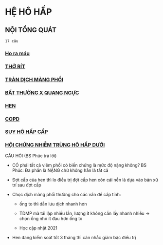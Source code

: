 # HỆ HÔ HẤP  
## NỘI TỔNG QUÁT  
`17 câu`  
### [Ho ra máu](../../100%20Reference%20notes/Ho%20ra%20m%C3%A1u.md)  
### [THỞ RÍT](./UMP/BM%20N%E1%BB%98I/H%C3%94%20H%E1%BA%A4P/TH%E1%BB%9E%20R%C3%8DT.md)  
### [TRÀN DỊCH MÀNG PHỔI](./UMP/BM%20N%E1%BB%98I/H%C3%94%20H%E1%BA%A4P/TR%C3%80N%20D%E1%BB%8ACH%20M%C3%80NG%20PH%E1%BB%94I.md)  
### [BẤT THƯỜNG X QUANG NGỰC](./UMP/BM%20N%E1%BB%98I/H%C3%94%20H%E1%BA%A4P/B%E1%BA%A4T%20TH%C6%AF%E1%BB%9CNG%20X%20QUANG%20NG%E1%BB%B0C.md)  
### [HEN](./UMP/BM%20N%E1%BB%98I/H%C3%94%20H%E1%BA%A4P/HEN.md)  
### [COPD](./UMP/BM%20N%E1%BB%98I/H%C3%94%20H%E1%BA%A4P/COPD.md)  
### [SUY HÔ HẤP CẤP](./UMP/BM%20N%E1%BB%98I/H%C3%94%20H%E1%BA%A4P/SUY%20H%C3%94%20H%E1%BA%A4P%20C%E1%BA%A4P.md)  
### [HỘI CHỨNG NHIỄM TRÙNG HÔ HẤP DƯỚI](./UMP/BM%20N%E1%BB%98I/H%C3%94%20H%E1%BA%A4P/H%E1%BB%98I%20CH%E1%BB%A8NG%20NHI%E1%BB%84M%20TR%C3%99NG%20H%C3%94%20H%E1%BA%A4P%20D%C6%AF%E1%BB%9AI.md)  
  
CÂU HỎI (BS Phúc trả lời)  
- CÓ phải tất cả viêm phổi có biến chứng là mức độ nặng không? BS Phúc: Đa phần là NẶNG chứ không hẳn là tất cả  
- Đợt cấp của hen thì lo điều trị đợt cấp hen còn cái nền là dựa vào bản xử trí sau đợt cấp  
- Chọc dịch màng phổi thường cho các vấn đề cấp tính:  
	- ống to thì dẫn lưu dịch nhanh hơn  
	- TDMP mà tái lập nhiều lần, lượng ít không cần lấy nhanh nhiều => chọn ống nhỏ ít đau hơn ống to  
	- Học cập nhật 2021  
- Hen đang kiểm soát tốt 3 tháng thì cân nhắc giảm bậc điều trị